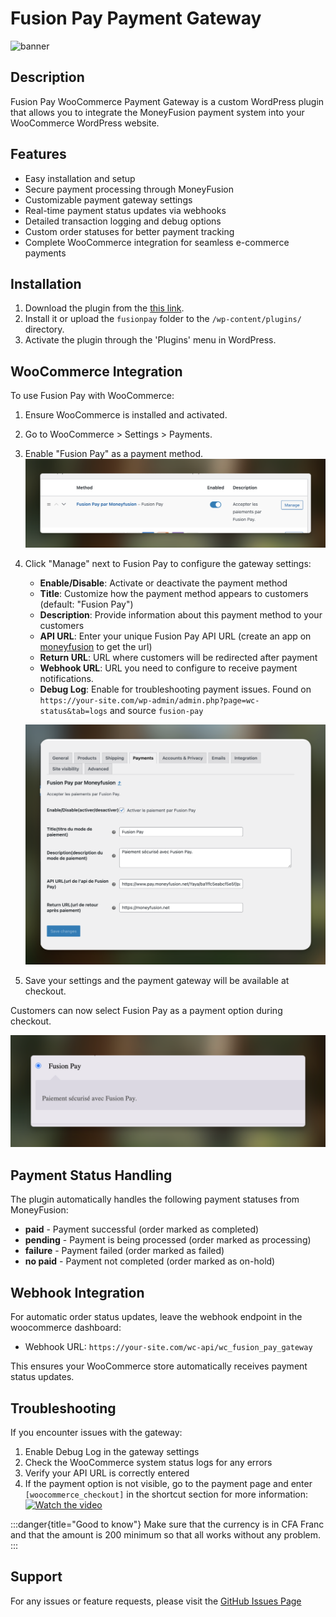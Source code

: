 # Fusion Pay Payment Gateway

![banner](https://raw.githubusercontent.com/Yaya12085/wp-fusionpay/refs/heads/main/assets/banner.png)

## Description

Fusion Pay WooCommerce Payment Gateway is a custom WordPress plugin that allows you to integrate the MoneyFusion payment system into your WooCommerce WordPress website.

## Features

- Easy installation and setup
- Secure payment processing through MoneyFusion
- Customizable payment gateway settings
- Real-time payment status updates via webhooks
- Detailed transaction logging and debug options
- Custom order statuses for better payment tracking
- Complete WooCommerce integration for seamless e-commerce payments

## Installation

1. Download the plugin from the [this link](https://docs.moneyfusion.net/fusionpay.zip).
2. Install it or upload the `fusionpay` folder to the `/wp-content/plugins/` directory.
3. Activate the plugin through the 'Plugins' menu in WordPress.

## WooCommerce Integration

To use Fusion Pay with WooCommerce:

1. Ensure WooCommerce is installed and activated.
2. Go to WooCommerce > Settings > Payments.
3. Enable "Fusion Pay" as a payment method.
   ![woocommerce-fusionpay-activation](https://raw.githubusercontent.com/Yaya12085/wp-fusionpay/refs/heads/main/assets/woo-activation.png)

4. Click "Manage" next to Fusion Pay to configure the gateway settings:

   - **Enable/Disable**: Activate or deactivate the payment method
   - **Title**: Customize how the payment method appears to customers (default: "Fusion Pay")
   - **Description**: Provide information about this payment method to your customers
   - **API URL**: Enter your unique Fusion Pay API URL (create an app on [moneyfusion](https://moneyfusion.net/dashboard/fusionpay) to get the url)
   - **Return URL**: URL where customers will be redirected after payment
   - **Webhook URL**: URL you need to configure to receive payment notifications.
   - **Debug Log**: Enable for troubleshooting payment issues. Found on `https://your-site.com/wp-admin/admin.php?page=wc-status&tab=logs` and source `fusion-pay`

   ![form](https://raw.githubusercontent.com/Yaya12085/wp-fusionpay/refs/heads/main/assets/screenshot-3.png)

5. Save your settings and the payment gateway will be available at checkout.

Customers can now select Fusion Pay as a payment option during checkout.

![form](https://raw.githubusercontent.com/Yaya12085/wp-fusionpay/refs/heads/main/assets/screenshot-4.png)

## Payment Status Handling

The plugin automatically handles the following payment statuses from MoneyFusion:

- **paid** - Payment successful (order marked as completed)
- **pending** - Payment is being processed (order marked as processing)
- **failure** - Payment failed (order marked as failed)
- **no paid** - Payment not completed (order marked as on-hold)

## Webhook Integration

For automatic order status updates, leave the webhook endpoint in the woocommerce dashboard:

- Webhook URL: `https://your-site.com/wc-api/wc_fusion_pay_gateway`

This ensures your WooCommerce store automatically receives payment status updates.

## Troubleshooting

If you encounter issues with the gateway:

1. Enable Debug Log in the gateway settings
2. Check the WooCommerce system status logs for any errors
3. Verify your API URL is correctly entered
4. If the payment option is not visible, go to the payment page and enter `[woocommerce_checkout]` in the shortcut section for more information:
   [![Watch the video](https://img.youtube.com/vi/sfYauEEO7S0/0.jpg)](https://www.youtube.com/watch?v=sfYauEEO7S0)

:::danger{title="Good to know"}
Make sure that the currency is in CFA Franc and that the amount is 200 minimum so that all works without any problem.
:::

## Support

For any issues or feature requests, please visit the [GitHub Issues Page](https://github.com/Yaya12085/wp-fusionpay/issues)
